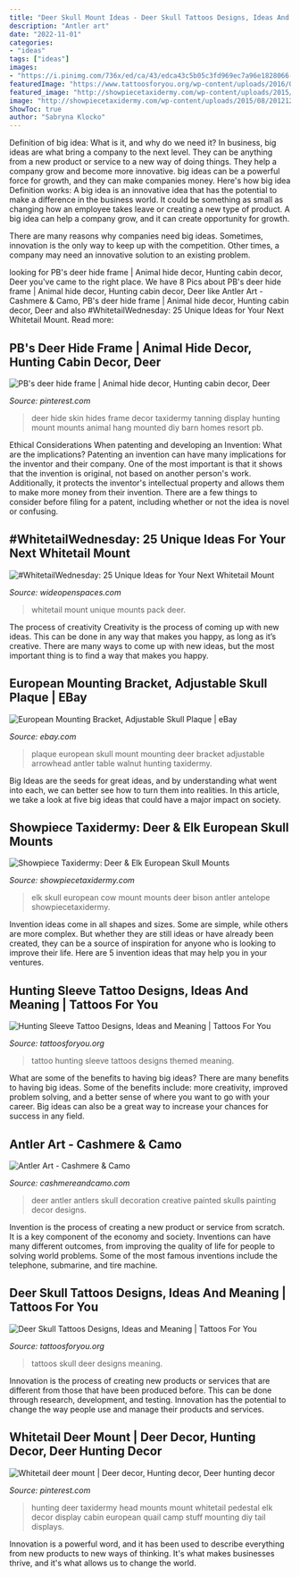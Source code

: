 ```yaml
---
title: "Deer Skull Mount Ideas - Deer Skull Tattoos Designs, Ideas And Meaning"
description: "Antler art"
date: "2022-11-01"
categories:
- "ideas"
tags: ["ideas"]
images:
- "https://i.pinimg.com/736x/ed/ca/43/edca43c5b05c3fd969ec7a96e1828066--deer-hide-taxidermy.jpg"
featuredImage: "https://www.tattoosforyou.org/wp-content/uploads/2016/03/Deer-Skull-Tattoos-Designs-225x300.jpg"
featured_image: "http://showpiecetaxidermy.com/wp-content/uploads/2015/08/20121203-cow-elk-european-skull-mount.jpg"
image: "http://showpiecetaxidermy.com/wp-content/uploads/2015/08/20121203-cow-elk-european-skull-mount.jpg"
ShowToc: true
author: "Sabryna Klocko"
---
```



Definition of big idea: What is it, and why do we need it?
In business, big ideas are what bring a company to the next level. They can be anything from a new product or service to a new way of doing things. They help a company grow and become more innovative. big ideas can be a powerful force for growth, and they can make companies money.
Here's how big idea Definition works: 
A big idea is an innovative idea that has the potential to make a difference in the business world. It could be something as small as changing how an employee takes leave or creating a new type of product. A big idea can help a company grow, and it can create opportunity for growth. 

There are many reasons why companies need big ideas. Sometimes, innovation is the only way to keep up with the competition. Other times, a company may need an innovative solution to an existing problem.

	

		
looking for PB&#039;s deer hide frame | Animal hide decor, Hunting cabin decor, Deer you've came to the right place. We have 8 Pics about PB&#039;s deer hide frame | Animal hide decor, Hunting cabin decor, Deer like Antler Art - Cashmere &amp; Camo, PB&#039;s deer hide frame | Animal hide decor, Hunting cabin decor, Deer and also #WhitetailWednesday: 25 Unique Ideas for Your Next Whitetail Mount. Read more:
		
    
## PB&#039;s Deer Hide Frame | Animal Hide Decor, Hunting Cabin Decor, Deer

<img loading=lazy src="https://i.pinimg.com/736x/ed/ca/43/edca43c5b05c3fd969ec7a96e1828066--deer-hide-taxidermy.jpg" onerror="this.onerror=null;this.src='https://tse4.mm.bing.net/th?id=OIP.T9NOoqtpjKFcKASACIg87QHaJ4&amp;pid=15.1';" alt="PB&#039;s deer hide frame | Animal hide decor, Hunting cabin decor, Deer">

_Source: pinterest.com_

>deer hide skin hides frame decor taxidermy tanning display hunting mount mounts animal hang mounted diy barn homes resort pb. 

	

Ethical Considerations When patenting and developing an Invention: What are the implications?
Patenting an invention can have many implications for the inventor and their company. One of the most important is that it shows that the invention is original, not based on another person's work. Additionally, it protects the inventor's intellectual property and allows them to make more money from their invention. There are a few things to consider before filing for a patent, including whether or not the idea is novel or confusing.

    
## #WhitetailWednesday: 25 Unique Ideas For Your Next Whitetail Mount

<img loading=lazy src="http://cdn0.wideopenspaces.com/wp-content/uploads/2018/07/skies1.jpg" onerror="this.onerror=null;this.src='https://tse2.mm.bing.net/th?id=OIP.wbVmOogAm9shouq1HlQK_QHaKX&amp;pid=15.1';" alt="#WhitetailWednesday: 25 Unique Ideas for Your Next Whitetail Mount">

_Source: wideopenspaces.com_

>whitetail mount unique mounts pack deer. 

	

The process of creativity
Creativity is the process of coming up with new ideas. This can be done in any way that makes you happy, as long as it’s creative. There are many ways to come up with new ideas, but the most important thing is to find a way that makes you happy.

    
## European Mounting Bracket, Adjustable Skull Plaque | EBay

<img loading=lazy src="http://i.ebayimg.com/images/i/142199327312-0-1/s-l1000.jpg" onerror="this.onerror=null;this.src='https://tse1.mm.bing.net/th?id=OIP.MHu-C_rBpGHvJtxwkIzvewHaJ4&amp;pid=15.1';" alt="European Mounting Bracket, Adjustable Skull Plaque | eBay">

_Source: ebay.com_

>plaque european skull mount mounting deer bracket adjustable arrowhead antler table walnut hunting taxidermy. 

	

Big Ideas are the seeds for great ideas, and by understanding what went into each, we can better see how to turn them into realities. In this article, we take a look at five big ideas that could have a major impact on society.

    
## Showpiece Taxidermy: Deer &amp; Elk European Skull Mounts

<img loading=lazy src="http://showpiecetaxidermy.com/wp-content/uploads/2015/08/20121203-cow-elk-european-skull-mount.jpg" onerror="this.onerror=null;this.src='https://tse1.mm.bing.net/th?id=OIP.3bgud3lQqUglB5RUryHzOwHaJ4&amp;pid=15.1';" alt="Showpiece Taxidermy: Deer &amp; Elk European Skull Mounts">

_Source: showpiecetaxidermy.com_

>elk skull european cow mount mounts deer bison antler antelope showpiecetaxidermy. 

	

Invention ideas come in all shapes and sizes. Some are simple, while others are more complex. But whether they are still ideas or have already been created, they can be a source of inspiration for anyone who is looking to improve their life. Here are 5 invention ideas that may help you in your ventures.

    
## Hunting Sleeve Tattoo Designs, Ideas And Meaning | Tattoos For You

<img loading=lazy src="https://www.tattoosforyou.org/wp-content/uploads/2017/11/Hunting-Sleeve-Tattoos.jpg" onerror="this.onerror=null;this.src='https://tse2.mm.bing.net/th?id=OIP.mv1Zn5cOl0w8Vfqxa-7_gwHaHa&amp;pid=15.1';" alt="Hunting Sleeve Tattoo Designs, Ideas and Meaning | Tattoos For You">

_Source: tattoosforyou.org_

>tattoo hunting sleeve tattoos designs themed meaning. 

	

What are some of the benefits to having big ideas?
There are many benefits to having big ideas. Some of the benefits include: more creativity, improved problem solving, and a better sense of where you want to go with your career. Big ideas can also be a great way to increase your chances for success in any field.

    
## Antler Art - Cashmere &amp; Camo

<img loading=lazy src="https://i2.wp.com/cashmereandcamo.com/wp-content/uploads/2013/03/6cd7157fa048422fb50753cb42784225.jpg" onerror="this.onerror=null;this.src='https://tse4.mm.bing.net/th?id=OIP.-nSAlXoBXh1ujOforqq8SAHaKC&amp;pid=15.1';" alt="Antler Art - Cashmere &amp; Camo">

_Source: cashmereandcamo.com_

>deer antler antlers skull decoration creative painted skulls painting decor designs. 

	

Invention is the process of creating a new product or service from scratch. It is a key component of the economy and society. Inventions can have many different outcomes, from improving the quality of life for people to solving world problems. Some of the most famous inventions include the telephone, submarine, and tire machine.

    
## Deer Skull Tattoos Designs, Ideas And Meaning | Tattoos For You

<img loading=lazy src="https://www.tattoosforyou.org/wp-content/uploads/2016/03/Deer-Skull-Tattoos-Designs-225x300.jpg" onerror="this.onerror=null;this.src='https://tse1.mm.bing.net/th?id=OIP.S4aOzgsKdp0otJ2Cv_E4KQAAAA&amp;pid=15.1';" alt="Deer Skull Tattoos Designs, Ideas and Meaning | Tattoos For You">

_Source: tattoosforyou.org_

>tattoos skull deer designs meaning. 

	

Innovation is the process of creating new products or services that are different from those that have been produced before. This can be done through research, development, and testing. Innovation has the potential to change the way people use and manage their products and services.

    
## Whitetail Deer Mount | Deer Decor, Hunting Decor, Deer Hunting Decor

<img loading=lazy src="https://i.pinimg.com/736x/0e/10/d5/0e10d50acfaedc204f19847f5acf66ca.jpg" onerror="this.onerror=null;this.src='https://tse1.mm.bing.net/th?id=OIP.Jl2pC2ojGLQch8TokwM44QHaKF&amp;pid=15.1';" alt="Whitetail deer mount | Deer decor, Hunting decor, Deer hunting decor">

_Source: pinterest.com_

>hunting deer taxidermy head mounts mount whitetail pedestal elk decor display cabin european quail camp stuff mounting diy tail displays. 

	

Innovation is a powerful word, and it has been used to describe everything from new products to new ways of thinking. It's what makes businesses thrive, and it's what allows us to change the world.

